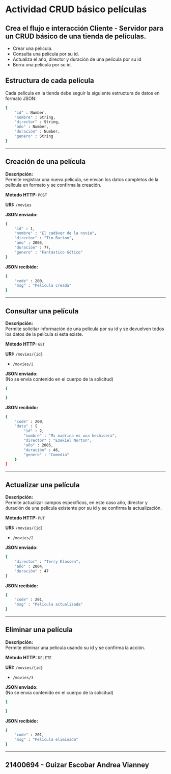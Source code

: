 
# Actividad CRUD básico películas

## Crea el flujo e interacción Cliente - Servidor para un CRUD básico de una tienda de películas.
- Crear una película.
- Consulta una película por su id.
- Actualiza el año, director y duración de una película por su id
- Borra una película por su id.

## Estructura de cada película
Cada película en la tienda debe seguir la siguiente estructura de datos en formato JSON:
```bash
{
    "id" : Number,       
    "nombre" : String,   
    "director" : String,  
    "año" : Number,       
    "duración" : Number, 
    "genero" : String    
}
```

---

## Creación de una película
**Descripción:**  
Permite registrar una nueva película, se envían los datos completos de la película en formato y se confirma la creación.

**Método HTTP:** `POST`

**URI:** `/movies`

**JSON enviado:**
```bash
{
    "id" : 1,
    "nombre" : "El cadáver de la novia",
    "director" : "Tim Burton",
    "año" : 2005,
    "duración" : 77,
    "genero" : "Fantástico Gótico"
}
```

**JSON recibido:**
```bash
{
    "code" : 200,
    "msg" : "Película creada"
}
```

---

## Consultar una película
**Descripción:**  
Permite solicitar información de una película por su id y se devuelven todos los datos de la película si esta existe.

**Método HTTP:** `GET`

**URI:** `/movies/{id}`
- `/movies/2`

**JSON enviado:**  
(No se envía contenido en el cuerpo de la solicitud)

```bash
{

}
```

**JSON recibido:**
```bash
{
    "code" : 200,
    "data" : {
        "id" : 2,
        "nombre" : "Mi madrina es una hechicera",
        "director" : "Ezekiel Norton",
        "año" : 2005,
        "duración" : 46,
        "genero" : "Comedia"
    }
}
```

---

## Actualizar una película
**Descripción:**  
Permite actualizar campos específicos, en este caso año, director y duración de una película existente por su id y se confirma la actualización.

**Método HTTP:** `PUT`

**URI:** `/movies/{id}`
- `/movies/2`

**JSON enviado:**
```bash
{
    "director" : "Terry Klassen",
    "año" : 2004,
    "duración" : 47
}
```

**JSON recibido:**
```bash
{
    "code" : 201,
    "msg" : "Película actualizada"
}
```

---

## Eliminar una película
**Descripción:**  
Permite eliminar una película usando su id y se confirma la acción.

**Método HTTP:** `DELETE`

**URI:** `/movies/{id}`
- `/movies/3`

**JSON enviado:**  
(No se envía contenido en el cuerpo de la solicitud)

```bash
{

}
```

**JSON recibido:**
```bash
{
    "code" : 201,
    "msg" : "Película eliminada"
}
```

---
## 21400694 - Guizar Escobar Andrea Vianney